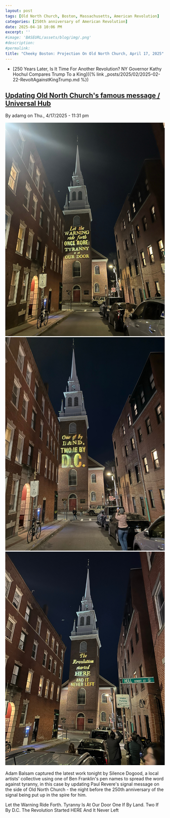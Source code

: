 ```yaml
---
layout: post
tags: [Old North Church, Boston, Massachusetts, American Revolution]
categories: [250th anniversary of American Revolution]
date: 2025-04-18 10:06 PM
excerpt: ''
#image: 'BASEURL/assets/blog/img/.png'
#description:
#permalink:
title: "Cheeky Boston: Projection On Old North Church, April 17, 2025"
---
```


- [250 Years Later, Is It Time For Another Revolution? NY Governor Kathy Hochul Compares Trump To a King]({% link _posts/2025/02/2025-02-22-RevoltAgainstKingTrump.md %})

## [Updating Old North Church's famous message / Universal Hub](https://images.universalhub.com/2025/updating-old-north-churchs-famous-message)

By adamg on Thu., 4/17/2025 - 11:31 pm

![Let the Warning Ride Forth. Tyranny Is At Our Door](../../../assets/2025-04-17-1.jpg)
<br />
![One If By Land. Two If By D.C.](../../../assets/2025-04-17-2.jpg)
<br />
![The Revolution Started HERE And It Never Left](../../../assets/2025-04-17-3.jpg)
<br />

Adam Balsam captured the latest work tonight by Silence Dogood, a local artists' collective using one of Ben Franklin's pen names to spread the word against tyranny, in this case by updating Paul Revere's signal message on the side of Old North Church - the night before the 250th anniversary of the signal being put up in the spire for him.

Let the Warning Ride Forth. Tyranny Is At Our Door
One If By Land. Two If By D.C.
The Revolution Started HERE And It Never Left

